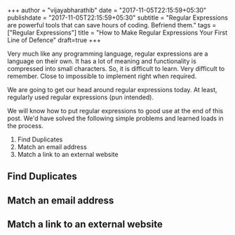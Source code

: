 +++
author = "vijayabharathib"
date = "2017-11-05T22:15:59+05:30"
publishdate = "2017-11-05T22:15:59+05:30"
subtitle = "Regular Expressions are powerful tools that can save hours of coding. Befriend them."
tags = ["Regular Expressions"]
title = "How to Make Regular Expressions Your First Line of Defence"
draft=true
+++

Very much like any programming language, regular expressions are a language on their own. It has a lot of meaning and functionality is compressed into small characters. So, it is difficult to learn. Very difficult to remember. Close to impossible to implement right when required.

We are going to get our head around regular expressions today. At least, regularly used regular expressions (pun intended).

We will know how to put regular expressions to good use at the end of this post. We'd have solved the following simple problems and learned loads in the process.

1. Find Duplicates
2. Match an email address
3. Match a link to an external website

## Find Duplicates

## Match an email address

## Match a link to an external website
